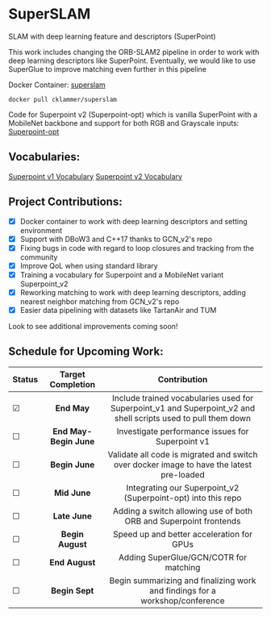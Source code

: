 # SuperSLAM

SLAM with deep learning feature and descriptors (SuperPoint)

This work includes changing the ORB-SLAM2 pipeline in order to work with deep learning descriptors like SuperPoint. Eventually, we would like to use SuperGlue to improve matching even further in this pipeline

Docker Container: [superslam](https://hub.docker.com/r/cklammer/superslam)

```
docker pull cklammer/superslam
```

Code for Superpoint v2 (Superpoint-opt) which is vanilla SuperPoint with a MobileNet backbone and support for both RGB and Grayscale inputs:
[Superpoint-opt](https://github.com/thebharathsk/superpoint-optimized)

## Vocabularies:
[Superpoint v1 Vocabulary](https://drive.google.com/file/d/1M_SjdDFACHFl8CN6CchaRM_puHhqTUwl/view?usp=sharing)
[Superpoint v2 Vocabulary](https://drive.google.com/file/d/1R4juBr5f5Qcm-NeirsMDB0B3mZnjFbld/view?usp=sharing)

## Project Contributions:
- [X] Docker container to work with deep learning descriptors and setting environment
- [X] Support with DBoW3 and C++17 thanks to GCN_v2's repo
- [X] Fixing bugs in code with regard to loop closures and tracking from the community
- [X] Improve QoL when using standard library
- [X] Training a vocabulary for Superpoint and a MobileNet variant Superpoint_v2
- [X] Reworking matching to work with deep learning descriptors, adding nearest neighbor matching from GCN_v2's repo
- [X] Easier data pipelining with datasets like TartanAir and TUM

Look to see additional improvements coming soon!

## Schedule for Upcoming Work:
| Status | Target Completion | Contribution |
| :---        |    :----:    |          :---: |
| &#9745;  | **End May**       | Include trained vocabularies used for Superpoint_v1 and Superpoint_v2 and shell scripts used to pull them down|
| &#9744;  | **End May-Begin June** | Investigate performance issues for Superpoint v1 
| &#9744;  | **Begin June**   | Validate all code is migrated and switch over docker image to have the latest pre-loaded |
| &#9744;  | **Mid June**      | Integrating our Superpoint_v2 (Superpoint-opt) into this repo|
| &#9744;  | **Late June**     | Adding a switch allowing use of both ORB and Superpoint frontends|
| &#9744;  | **Begin August**  | Speed up and better acceleration for GPUs |
| &#9744;  | **End August**    | Adding SuperGlue/GCN/COTR for matching |
| &#9744;  | **Begin Sept**    | Begin summarizing and finalizing work and findings for a workshop/conference |

